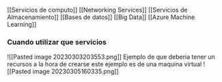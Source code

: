 [[Servicios de computo]]
[[Networking Services]]
[[Servicios de Almacenamiento]]
[[Bases de datos]]
[[Big Data]]
[[Azure Machine Learning]]
### Cuando utilizar que servicios
![[Pasted image 20230303203553.png]]
Ejemplo de que deberia tener un recursos a la hora de crearse este ejemplo es de una maquina virtual
![[Pasted image 20230305160335.png]]